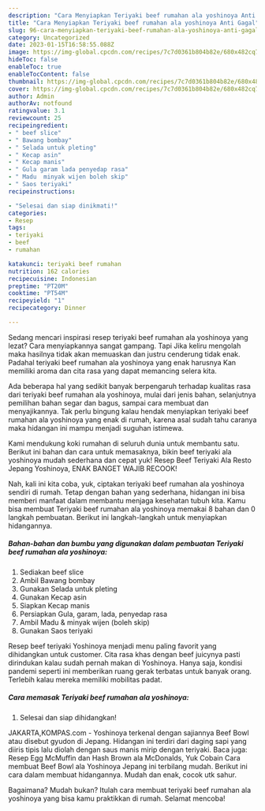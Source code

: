 ```yaml
---
description: "Cara Menyiapkan Teriyaki beef rumahan ala yoshinoya Anti Gagal"
title: "Cara Menyiapkan Teriyaki beef rumahan ala yoshinoya Anti Gagal"
slug: 96-cara-menyiapkan-teriyaki-beef-rumahan-ala-yoshinoya-anti-gagal
category: Uncategorized
date: 2023-01-15T16:58:55.088Z
image: https://img-global.cpcdn.com/recipes/7c7d0361b804b82e/680x482cq70/teriyaki-beef-rumahan-ala-yoshinoya-foto-resep-utama.jpg
hideToc: false
enableToc: true
enableTocContent: false
thumbnail: https://img-global.cpcdn.com/recipes/7c7d0361b804b82e/680x482cq70/teriyaki-beef-rumahan-ala-yoshinoya-foto-resep-utama.jpg
cover: https://img-global.cpcdn.com/recipes/7c7d0361b804b82e/680x482cq70/teriyaki-beef-rumahan-ala-yoshinoya-foto-resep-utama.jpg
author: Admin
authorAv: notfound
ratingvalue: 3.1
reviewcount: 25
recipeingredient:
- " beef slice"
- " Bawang bombay"
- " Selada untuk pleting"
- " Kecap asin"
- " Kecap manis"
- " Gula garam lada penyedap rasa"
- " Madu  minyak wijen boleh skip"
- " Saos teriyaki"
recipeinstructions:

- "Selesai dan siap dinikmati!"
categories:
- Resep
tags:
- teriyaki
- beef
- rumahan

katakunci: teriyaki beef rumahan 
nutrition: 162 calories
recipecuisine: Indonesian
preptime: "PT20M"
cooktime: "PT54M"
recipeyield: "1"
recipecategory: Dinner

---
```



Sedang mencari inspirasi resep teriyaki beef rumahan ala yoshinoya yang lezat? Cara menyiapkannya sangat gampang. Tapi Jika keliru mengolah maka hasilnya tidak akan memuaskan dan justru cenderung tidak enak. Padahal teriyaki beef rumahan ala yoshinoya yang enak harusnya Kan memiliki aroma dan cita rasa yang dapat memancing selera kita.


Ada beberapa hal yang sedikit banyak berpengaruh terhadap kualitas rasa dari teriyaki beef rumahan ala yoshinoya, mulai dari jenis bahan, selanjutnya pemilihan bahan segar dan bagus, sampai cara membuat dan menyajikannya. Tak perlu bingung kalau hendak menyiapkan teriyaki beef rumahan ala yoshinoya yang enak di rumah, karena asal sudah tahu caranya maka hidangan ini mampu menjadi suguhan istimewa.

Kami mendukung koki rumahan di seluruh dunia untuk membantu satu. Berikut ini bahan dan cara untuk memasaknya, bikin beef teriyaki ala yoshinoya mudah sederhana dan cepat yuk! Resep Beef Teriyaki Ala Resto Jepang Yoshinoya, ENAK BANGET WAJIB RECOOK!


Nah, kali ini kita coba, yuk, ciptakan teriyaki beef rumahan ala yoshinoya sendiri di rumah. Tetap dengan bahan yang sederhana, hidangan ini bisa memberi manfaat dalam membantu menjaga kesehatan tubuh kita. Kamu bisa membuat Teriyaki beef rumahan ala yoshinoya memakai 8 bahan dan 0 langkah pembuatan. Berikut ini langkah-langkah untuk menyiapkan hidangannya.

<!--inarticleads1-->

##### Bahan-bahan dan bumbu yang digunakan dalam pembuatan Teriyaki beef rumahan ala yoshinoya:

1. Sediakan  beef slice
1. Ambil  Bawang bombay
1. Gunakan  Selada untuk pleting
1. Gunakan  Kecap asin
1. Siapkan  Kecap manis
1. Persiapkan  Gula, garam, lada, penyedap rasa
1. Ambil  Madu &amp; minyak wijen (boleh skip)
1. Gunakan  Saos teriyaki


Resep beef teriyaki Yoshinoya menjadi menu paling favorit yang dihidangkan untuk customer. Cita rasa khas dengan beef juicynya pasti dirindukan kalau sudah pernah makan di Yoshinoya. Hanya saja, kondisi pandemi seperti ini memberikan ruang gerak terbatas untuk banyak orang. Terlebih kalau mereka memiliki mobilitas padat. 

<!--inarticleads2-->

##### Cara memasak Teriyaki beef rumahan ala yoshinoya:


1. Selesai dan siap dihidangkan!

JAKARTA,KOMPAS.com - Yoshinoya terkenal dengan sajiannya Beef Bowl atau disebut gyudon di Jepang. Hidangan ini terdiri dari daging sapi yang diiris tipis lalu diolah dengan saus manis mirip dengan teriyaki. Baca juga: Resep Egg McMuffin dan Hash Brown ala McDonalds, Yuk Cobain Cara membuat Beef Bowl ala Yoshinoya Jepang ini terbilang mudah. Berikut ini cara dalam membuat hidangannya. Mudah dan enak, cocok utk sahur. 

Bagaimana? Mudah bukan? Itulah cara membuat teriyaki beef rumahan ala yoshinoya yang bisa kamu praktikkan di rumah. Selamat mencoba!
